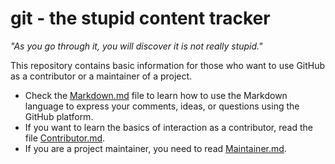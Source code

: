 # git - the stupid content tracker

*"As you go through it, you will discover it is not really stupid."*

This repository contains basic information for those who want to use GitHub as a contributor or a maintainer of a project.

- Check the [Markdown.md](Markdown.md) file to learn how to use the Markdown language to express your comments, ideas, or questions using the GitHub platform.
- If you want to learn the basics of interaction as a contributor, read the file [Contributor.md](Contributor.md).
- If you are a project maintainer, you need to read [Maintainer.md](Maintainer.md).
